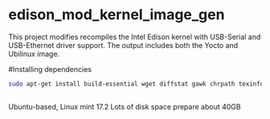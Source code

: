 # edison_mod_kernel_image_gen
This project modifies recompiles the Intel Edison kernel with USB-Serial and USB-Ethernet driver support. The output includes both the Yocto and Ubilinux image.

#Installing dependencies

```bash
sudo apt-get install build-essential wget diffstat gawk chrpath texinfo libtool gcc-multilib libsdl1.2-dev dfu-util libqt4-core:i386 libqt4-gui:i386
```

##

Ubuntu-based, Linux mint 17.2
Lots of disk space prepare about 40GB
